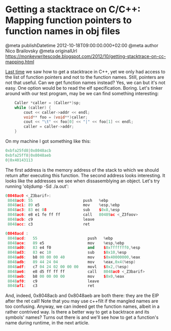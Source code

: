# Getting a stacktrace on C/C++: Mapping function pointers to function names in obj files

@meta publishDatetime 2012-10-18T09:00:00.000+02:00
@meta author Nico Brailovsky
@meta originalUrl https://monkeywritescode.blogspot.com/2012/10/getting-stacktrace-on-cc-mapping.html

[Last time](/blog_md/2012/1016_GettingastacktraceonCCSomecallinginternals.md) we saw how to get a stacktrace in C++, yet we only had access to the list of function pointers and not to the function names. Still, pointers are not that useful. Can we get function names instead? Yes, we can but it's not easy. One option would be to read the elf specification. Boring. Let's tinker around with our test program, may be we can find something interesting:

```c++
    Caller *caller = (Caller*)sp;
    while (caller) {
        cout << caller->addr << endl;
        void** foo = (void**)caller;
        cout << "\t" << foo[0] << "|" << foo[1] << endl;
        caller = caller->addr;
    }
```

On my machine I got something like this:

```c++
0xbfa25fd8|0x8048acb
0xbfa25ff8|0x8048aeb
0|0x40143113
```

The first address is the memory address of the stack to which we should return after executing this function. The second address looks interesting. It looks like the addresses we see when dissasemblying an object. Let's try running 'objdump -Sd ./a.out':

```c++
08048ac0 <_Z3barif>:
 8048ac0: 55                      push   %ebp
 8048ac1: 89 e5                   mov    %esp,%ebp
 8048ac3: 83 ec 08                sub    $0x8,%esp
 8048ac6: e8 e1 fe ff ff          call   80489ac <_Z3foov>
 8048acb: c9                      leave
 8048acc: c3                      ret

08048acd :
 8048acd:   55                      push   %ebp
 8048ace:   89 e5                   mov    %esp,%ebp
 8048ad0:   83 e4 f0                and    $0xfffffff0,%esp
 8048ad3:   83 ec 10                sub    $0x10,%esp
 8048ad6:   b8 00 00 00 40          mov    $0x40000000,%eax
 8048adb:   89 44 24 04             mov    %eax,0x4(%esp)
 8048adf:   c7 04 24 02 00 00 00    movl   $0x2,(%esp)
 8048ae6:   e8 d5 ff ff ff          call   8048ac0 <_Z3barif>
 8048aeb:   b8 00 00 00 00          mov    $0x0,%eax
 8048af0:   c9                      leave
 8048af1:   c3                      ret
```

And, indeed, 0x8048acb and 0x8048aeb are both there: they are the EIP after the ret call! Note that you may use c++filt if the mangled names are too confusing. Anyway, we can indeed get the function names, albeit in a rather contrived way. Is there a better way to get a backtrace and its symbols' names? Turns out there is and we'll see how to get a function's name during runtime, in the next article.


